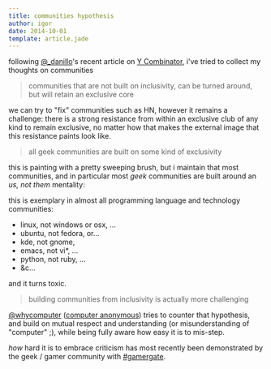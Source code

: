 ```yaml
---
title: communities hypothesis
author: igor
date: 2014-10-01
template: article.jade
---
```


following [@\_danillo](https://twitter.com/_danillo)'s recent article on [Y
Combinator](http://danilocampos.com/2014/09/y-combinator-and-the-negative-externalities-of-hacker-news/),
i've tried to collect my thoughts on communities

<span class="more"></span>

> communities that are not built on inclusivity, can be turned around, but will
> retain an exclusive core

we can try to "fix" communities such as HN, however it remains a challenge:
there is a strong resistance from within an exclusive club of any kind to
remain exclusive, no matter how that makes the external image that this
resistance paints look like.

> all geek communities are built on some kind of exclusivity

this is painting with a pretty sweeping brush, but i maintain that most
communities, and in particular most *geek* communities are built around an *us,
not them* mentality:

this is exemplary in almost all programming language and technology communities:

* linux, not windows or osx, …
* ubuntu, not fedora, or…
* kde, not gnome,
* emacs, not vi\*, …
* python, not ruby, …
* &c…

and it turns toxic.

> building communities from inclusivity is actually more challenging

[@whycomputer](https://twitter.com/whycomputer) ([computer
anonymous](http://computeranonymous.org/)) tries to counter that hypothesis,
and build on mutual respect and understanding (or misunderstanding of
"computer" ;), while being fully aware how easy it is to mis-step.

*how* hard it is to embrace criticism has most recently been demonstrated by the
geek / gamer community with [#gamergate](https://twitter.com/hashtag/gamergate).
